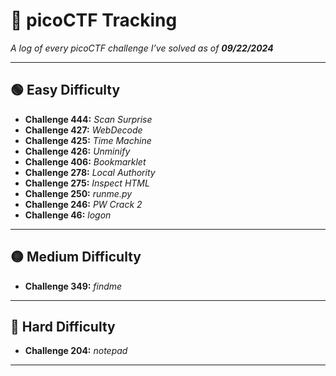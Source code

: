 # 🚩 **picoCTF Tracking**  
_A log of every picoCTF challenge I’ve solved as of **09/22/2024**_

---

## 🟢 **Easy Difficulty**  
- **Challenge 444:** *Scan Surprise*  
- **Challenge 427:** *WebDecode*  
- **Challenge 425:** *Time Machine*  
- **Challenge 426:** *Unminify*  
- **Challenge 406:** *Bookmarklet*  
- **Challenge 278:** *Local Authority*  
- **Challenge 275:** *Inspect HTML*  
- **Challenge 250:** *runme.py*  
- **Challenge 246:** *PW Crack 2*  
- **Challenge 46:** *logon*

---

## 🟡 **Medium Difficulty**  
- **Challenge 349:** *findme*

---

## 🔴 **Hard Difficulty**  
- **Challenge 204:** *notepad*

---
